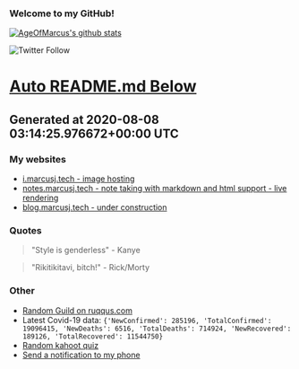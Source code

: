 
### Welcome to my GitHub!

[![AgeOfMarcus's github stats](https://github-readme-stats.vercel.app/api?username=AgeOfMarcus)](https://github.com/anuraghazra/github-readme-stats)

![Twitter Follow](https://img.shields.io/twitter/follow/pwned_by_marcus?style=for-the-badge)

# [Auto README.md Below](https://repl.it/@MarcusWeinberger/auto-git-readme)

## Generated at 2020-08-08 03:14:25.976672+00:00 UTC

### My websites

* [i.marcusj.tech - image hosting](https://i.marcusj.tech)
* [notes.marcusj.tech - note taking with markdown and html support - live rendering](https://notes.marcusj.tech)
* [blog.marcusj.tech - under construction](https://blog.marcusj.tech)

### Quotes

> "Style is genderless" - Kanye

> "Rikitikitavi, bitch!" - Rick/Morty

### Other

* [Random Guild on ruqqus.com](https://ruqqus.com/+asoanamerican)
* Latest Covid-19 data: `{'NewConfirmed': 285196, 'TotalConfirmed': 19096415, 'NewDeaths': 6516, 'TotalDeaths': 714924, 'NewRecovered': 189126, 'TotalRecovered': 11544750}`
* [Random kahoot quiz](https://create.kahoot.it/details/new-zealand-general-knowledge/bf3924ee-8fef-496f-a7b1-a3461b992ebe)
* [Send a notification to my phone](https://maker.ifttt.com/trigger/notification/with/key/ctSGJtddpYuzo1mT-6gmRa?value1=GitHub)
